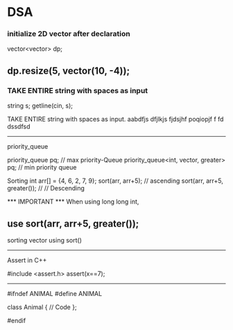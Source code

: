 # DSA
### initialize 2D vector after declaration
    
vector<vector<int>> dp;

dp.resize(5, vector<int>(10, -4));
--------------------------------
### TAKE ENTIRE string with spaces as input
   
string s;
getline(cin, s);
    
TAKE ENTIRE string with spaces as input.
aabdfjs dfjlkjs fjdsjhf  poqiopjf  f  fd  dssdfsd

--------------------------------
priority_queue

priority_queue<int> pq; // max priority-Queue
priority_queue<int, vector<int>, greater<int>> pq; // min priority queue

Sorting
int arr[] = {4, 6, 2, 7, 9};
sort(arr, arr+5); // ascending
sort(arr, arr+5, greater<int>()); // // Descending 

*** IMPORTANT ***
When using long long int,

use sort(arr, arr+5, greater<long long int>());
--------------------------------
sorting vector using sort()



--------------------------------
Assert in C++

#include <assert.h>
assert(x==7);

--------------------------------
#ifndef ANIMAL
#define ANIMAL

class Animal {
    // Code
};

#endif
